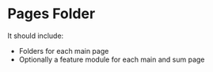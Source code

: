 # Pages Folder

It should include:
- Folders for each main page
- Optionally a feature module for each main and sum page
